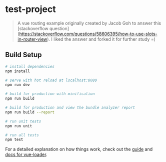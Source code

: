 # test-project

> A vue routing example originally created by Jacob Goh to answer this [stackoverflow question] (https://stackoverflow.com/questions/58606395/how-to-use-slots-in-router-view). I liked the answer and forked it for further study =)

## Build Setup

``` bash
# install dependencies
npm install

# serve with hot reload at localhost:8080
npm run dev

# build for production with minification
npm run build

# build for production and view the bundle analyzer report
npm run build --report

# run unit tests
npm run unit

# run all tests
npm test
```

For a detailed explanation on how things work, check out the [guide](http://vuejs-templates.github.io/webpack/) and [docs for vue-loader](http://vuejs.github.io/vue-loader).
